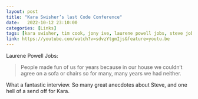 ```yaml
---
layout: post
title: "Kara Swisher’s last Code Conference"
date:   2022-10-12 23:10:00
categories: [Links]
tags: [kara swisher, tim cook, jony ive, laurene powell jobs, steve jobs, history]
link: https://youtube.com/watch?v=sdvzYtgmIjs&feature=youtu.be
---
```


Laurene Powell Jobs:

>People made fun of us for years because in our house we couldn’t agree on a sofa or chairs so for many, many years we had neither.

What a fantastic interview. So many great anecdotes about Steve, and one hell of a send off for Kara.
